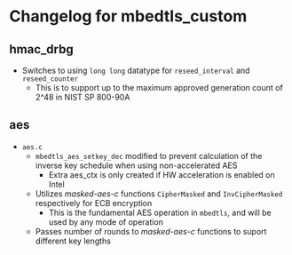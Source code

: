 # Changelog for mbedtls_custom

## hmac_drbg

- Switches to using `long long` datatype for `reseed_interval` and `reseed_counter`
    - This is to support up to the maximum approved generation count of 2^48 in
      NIST SP 800-90A

## aes

- `aes.c`
    - `mbedtls_aes_setkey_dec` modified to prevent calculation of the inverse
      key schedule when using non-accelerated AES
        - Extra aes_ctx is only created if HW acceleration is enabled on Intel
    - Utilizes *masked-aes-c* functions `CipherMasked` and `InvCipherMasked`
      respectively for ECB encryption
        - This is the fundamental AES operation in `mbedtls`, and will be used
          by any mode of operation
    - Passes number of rounds to *masked-aes-c* functions to suport different
      key lengths